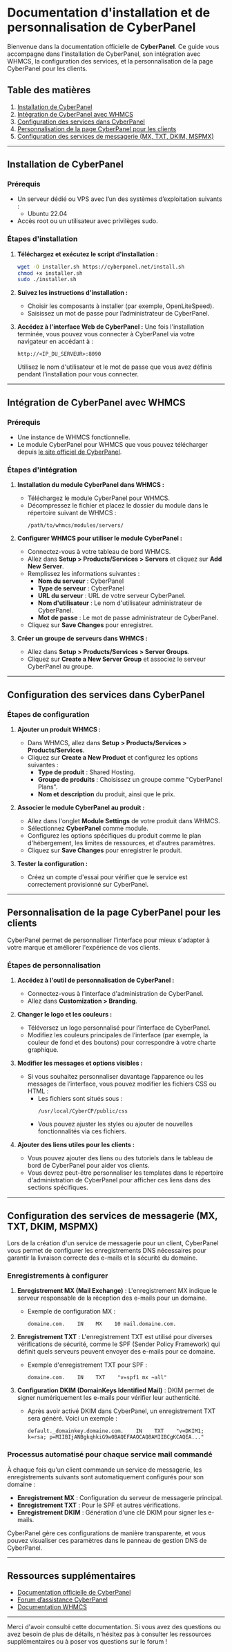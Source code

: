 # Documentation d'installation et de personnalisation de CyberPanel

Bienvenue dans la documentation officielle de **CyberPanel**. Ce guide vous accompagne dans l’installation de CyberPanel, son intégration avec WHMCS, la configuration des services, et la personnalisation de la page CyberPanel pour les clients.

## Table des matières

1. [Installation de CyberPanel](#installation-de-cyberpanel)
2. [Intégration de CyberPanel avec WHMCS](#integration-de-cyberpanel-avec-whmcs)
3. [Configuration des services dans CyberPanel](#configuration-des-services-dans-cyberpanel)
4. [Personnalisation de la page CyberPanel pour les clients](#personnalisation-de-la-page-cyberpanel-pour-les-clients)
5. [Configuration des services de messagerie (MX, TXT, DKIM, MSPMX)](#configuration-des-services-de-messagerie-mx-txt-dkim-mspmx)

---

## Installation de CyberPanel

### Prérequis

- Un serveur dédié ou VPS avec l’un des systèmes d’exploitation suivants :
  - Ubuntu 22.04
- Accès root ou un utilisateur avec privilèges sudo.

### Étapes d'installation

1. **Téléchargez et exécutez le script d'installation :**
   ```bash
   wget -O installer.sh https://cyberpanel.net/install.sh
   chmod +x installer.sh
   sudo ./installer.sh
   ```

2. **Suivez les instructions d'installation :**
   - Choisir les composants à installer (par exemple, OpenLiteSpeed).
   - Saisissez un mot de passe pour l’administrateur de CyberPanel.

3. **Accédez à l'interface Web de CyberPanel :**
   Une fois l'installation terminée, vous pouvez vous connecter à CyberPanel via votre navigateur en accédant à :
   ```
   http://<IP_DU_SERVEUR>:8090
   ```
   Utilisez le nom d'utilisateur et le mot de passe que vous avez définis pendant l'installation pour vous connecter.

---

## Intégration de CyberPanel avec WHMCS

### Prérequis

- Une instance de WHMCS fonctionnelle.
- Le module CyberPanel pour WHMCS que vous pouvez télécharger depuis [le site officiel de CyberPanel](https://cyberpanel.net/).

### Étapes d'intégration

1. **Installation du module CyberPanel dans WHMCS :**
   - Téléchargez le module CyberPanel pour WHMCS.
   - Décompressez le fichier et placez le dossier du module dans le répertoire suivant de WHMCS :
     ```
     /path/to/whmcs/modules/servers/
     ```

2. **Configurer WHMCS pour utiliser le module CyberPanel :**
   - Connectez-vous à votre tableau de bord WHMCS.
   - Allez dans **Setup > Products/Services > Servers** et cliquez sur **Add New Server**.
   - Remplissez les informations suivantes :
     - **Nom du serveur** : CyberPanel
     - **Type de serveur** : CyberPanel
     - **URL du serveur** : URL de votre serveur CyberPanel.
     - **Nom d'utilisateur** : Le nom d'utilisateur administrateur de CyberPanel.
     - **Mot de passe** : Le mot de passe administrateur de CyberPanel.
   - Cliquez sur **Save Changes** pour enregistrer.

3. **Créer un groupe de serveurs dans WHMCS :**
   - Allez dans **Setup > Products/Services > Server Groups**.
   - Cliquez sur **Create a New Server Group** et associez le serveur CyberPanel au groupe.

---

## Configuration des services dans CyberPanel

### Étapes de configuration

1. **Ajouter un produit WHMCS :**
   - Dans WHMCS, allez dans **Setup > Products/Services > Products/Services**.
   - Cliquez sur **Create a New Product** et configurez les options suivantes :
     - **Type de produit** : Shared Hosting.
     - **Groupe de produits** : Choisissez un groupe comme "CyberPanel Plans".
     - **Nom et description** du produit, ainsi que le prix.

2. **Associer le module CyberPanel au produit :**
   - Allez dans l'onglet **Module Settings** de votre produit dans WHMCS.
   - Sélectionnez **CyberPanel** comme module.
   - Configurez les options spécifiques du produit comme le plan d'hébergement, les limites de ressources, et d'autres paramètres.
   - Cliquez sur **Save Changes** pour enregistrer le produit.

3. **Tester la configuration :**
   - Créez un compte d'essai pour vérifier que le service est correctement provisionné sur CyberPanel.

---

## Personnalisation de la page CyberPanel pour les clients

CyberPanel permet de personnaliser l'interface pour mieux s'adapter à votre marque et améliorer l'expérience de vos clients.

### Étapes de personnalisation

1. **Accédez à l'outil de personnalisation de CyberPanel :**
   - Connectez-vous à l’interface d'administration de CyberPanel.
   - Allez dans **Customization > Branding**.

2. **Changer le logo et les couleurs :**
   - Téléversez un logo personnalisé pour l’interface de CyberPanel.
   - Modifiez les couleurs principales de l’interface (par exemple, la couleur de fond et des boutons) pour correspondre à votre charte graphique.

3. **Modifier les messages et options visibles :**
   - Si vous souhaitez personnaliser davantage l’apparence ou les messages de l’interface, vous pouvez modifier les fichiers CSS ou HTML :
     - Les fichiers sont situés sous :
       ```
       /usr/local/CyberCP/public/css
       ```
     - Vous pouvez ajuster les styles ou ajouter de nouvelles fonctionnalités via ces fichiers.

4. **Ajouter des liens utiles pour les clients :**
   - Vous pouvez ajouter des liens ou des tutoriels dans le tableau de bord de CyberPanel pour aider vos clients.
   - Vous devrez peut-être personnaliser les templates dans le répertoire d'administration de CyberPanel pour afficher ces liens dans des sections spécifiques.

---

## Configuration des services de messagerie (MX, TXT, DKIM, MSPMX)

Lors de la création d'un service de messagerie pour un client, CyberPanel vous permet de configurer les enregistrements DNS nécessaires pour garantir la livraison correcte des e-mails et la sécurité du domaine.

### Enregistrements à configurer

1. **Enregistrement MX (Mail Exchange)** :
   L'enregistrement MX indique le serveur responsable de la réception des e-mails pour un domaine.
   - Exemple de configuration MX :
     ```
     domaine.com.    IN    MX    10 mail.domaine.com.
     ```

2. **Enregistrement TXT** :
   L'enregistrement TXT est utilisé pour diverses vérifications de sécurité, comme le SPF (Sender Policy Framework) qui définit quels serveurs peuvent envoyer des e-mails pour ce domaine.
   - Exemple d'enregistrement TXT pour SPF :
     ```
     domaine.com.    IN    TXT    "v=spf1 mx ~all"
     ```

3. **Configuration DKIM (DomainKeys Identified Mail)** :
   DKIM permet de signer numériquement les e-mails pour vérifier leur authenticité.
   - Après avoir activé DKIM dans CyberPanel, un enregistrement TXT sera généré. Voici un exemple :
     ```
     default._domainkey.domaine.com.    IN    TXT    "v=DKIM1; k=rsa; p=MIIBIjANBgkqhkiG9w0BAQEFAAOCAQ8AMIIBCgKCAQEA..."
     ```


### Processus automatisé pour chaque service mail commandé

À chaque fois qu'un client commande un service de messagerie, les enregistrements suivants sont automatiquement configurés pour son domaine :
- **Enregistrement MX** : Configuration du serveur de messagerie principal.
- **Enregistrement TXT** : Pour le SPF et autres vérifications.
- **Enregistrement DKIM** : Génération d'une clé DKIM pour signer les e-mails.

CyberPanel gère ces configurations de manière transparente, et vous pouvez visualiser ces paramètres dans le panneau de gestion DNS de CyberPanel.

---

## Ressources supplémentaires

- [Documentation officielle de CyberPanel](https://cyberpanel.net/documentation/)
- [Forum d’assistance CyberPanel](https://community.cyberpanel.net/)
- [Documentation WHMCS](https://docs.whmcs.com/)

---

Merci d'avoir consulté cette documentation. Si vous avez des questions ou avez besoin de plus de détails, n'hésitez pas à consulter les ressources supplémentaires ou à poser vos questions sur le forum !
